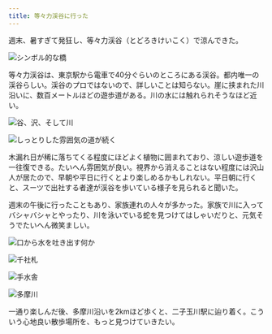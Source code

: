```yaml
---
title: 等々力渓谷に行った
---
```

週末、暑すぎて発狂し、等々力渓谷（とどろきけいこく）で涼んできた。

![](https://lh6.googleusercontent.com/Zu_DfLee9SeErrW-OmdbIKaattCO1i4mLsZL5iH3yc_kDFCB9MFu0twKhJ34vIrAXZClzSVY5ndVHBAwYCVrEZ3aP1SK07_4A1yJw6ycvToLZ2FA-_lhIcElAcGkJ7Lfnrp5J_nNKtssg5GlyZLFIRXMT1PHaHMlmrMHV5abPbydWMmyTv25D-xEEQ "シンボル的な橋")

等々力渓谷は、東京駅から電車で40分ぐらいのところにある渓谷。都内唯一の渓谷らしい。渓谷のプロではないので、詳しいことは知らない。崖に挟まれた川沿いに、数百メートルほどの遊歩道がある。川の水には触れられそうなほど近い。

![](https://lh3.googleusercontent.com/eEvBipdxN4gkPwWM1JbNKVpCQOqayXnCadb2llS0ZxYtjak9nVhT_eHfjWE1J1FhqSA7sPm-dVJS0Zisyc3NXMVPo3ss5LDOQasXNo4zoqh8DUoDswknTWgauEW_kfmR5qMBQhY-VK79jSXwlxjp_kFlXdEd6ytKIrAzJsZSvsegK3o8cdfL7oPmSw "谷、沢、そして川")

![](https://lh6.googleusercontent.com/h04D5Ii-S2JyfhUTIDtFR8K1XQWy9DSnDDM1vx-qGFlwP6PVD7m4uUTSX7Zt3nsG-t5IgVXev2v9YE2ddT_RbQwiDTP4uY79E-vUgFzMnvrN--l0AqYAqe3JfcqzQ0JZzlZ2yhZkv1GppSCW39_yCm5GqTtruMLYPagBdifxeQzjpmXOXVui95Zcmw "しっとりした雰囲気の道が続く")

木漏れ日が稀に落ちてくる程度にほどよく植物に囲まれており、涼しい遊歩道を一往復できる。たいへん雰囲気が良い。視界から消えることはない程度には沢山人が居たので、早朝や平日に行くとより楽しめるかもしれない。平日朝に行くと、スーツで出社する者達が渓谷を歩いている様子を見られると聞いた。

週末の午後に行ったこともあり、家族連れの人々が多かった。家族で川に入ってバシャバシャとやったり、川を泳いでいる蛇を見つけてはしゃいだりと、元気そうでたいへん微笑ましい。

![](https://lh6.googleusercontent.com/zJ6oSGcu1rzinZuHzmS-xt4UPCrlwlhcYBJqnGAAWZijEZP756sysBX2hB-lvnkM_7973ijItDiaBDFUoTf3xsY9Tn_aAbvxyzEbMGaCuO0tCiJZbk_4JEdhZKX8ptYmOPe018fHmaXYqyvveqnOwWHtxjj7SVFq_lweHmolIn3Dl7Qi9tSCaDVgyg "口から水を吐き出す何か")

![](https://lh6.googleusercontent.com/S-8oBOg3Iq_tpxs6GNqcH555wMBauUjGA0I-IXmzPoNCtAvNEMZeBjianTMVmPs_PJvc9MPnTdH3TjFHnYSvLJMjNx0M7VVu-FYiopn3-6gRVmIb3WuWL7F1-s3mh4iB4BQu-UtPHUa8CaT4lX63U4-9xlIWMvaaojQ27F5a3R1mCN1UQv427-eGhQ "千社札")

![](https://lh6.googleusercontent.com/heHWfuRQtlDijp8N4HCRJOGFU_jSu9Ty4M2sktj7_zq7fdquDawBKn-h9kyIroiDaUxlBmXL1l62YcJUvpWtWBtkQ7Pn1CaziSxJ1iBvDYzJjSV5aOckbMlB9-AQdGkB9LSwuCudoHBxCChsl5hJCiXPI4Us-_ZTd54qBZ1gd1FgqDbQaZz_5GcIsg "手水舎")

![](https://lh4.googleusercontent.com/paG5C_Pt_QAj0XbOlP6SyMLGzTIVeH3uJvvBW8JvGt1jiprQcetFplKQ5-nth6Wx_uARVT8rD_pYO6OaR68JqzT0-T7Qq5-GVHpYj-KClI5Qa7XsALKYjUsD8Uvxys6-_yk3Lm2dGFbG2IouP-a_sesnlzM643pr_4GqL1F8UyIjgB4HJrI4KzHdtg "多摩川")

一通り楽しんだ後、多摩川沿いを2kmほど歩くと、二子玉川駅に辿り着く。こういう心地良い散歩場所を、もっと見つけていきたい。
